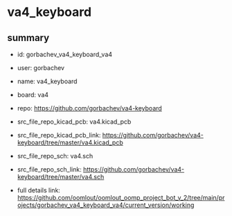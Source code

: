 # va4_keyboard
 
## summary 
* id: gorbachev_va4_keyboard_va4
* user: gorbachev
* name: va4_keyboard
* board: va4
* repo: https://github.com/gorbachev/va4-keyboard
* src_file_repo_kicad_pcb: va4.kicad_pcb
* src_file_repo_kicad_pcb_link: https://github.com/gorbachev/va4-keyboard/tree/master/va4.kicad_pcb


* src_file_repo_sch: va4.sch
* src_file_repo_sch_link: https://github.com/gorbachev/va4-keyboard/tree/master/va4.sch
* full details link: https://github.com/oomlout/oomlout_oomp_project_bot_v_2/tree/main/projects/gorbachev_va4_keyboard_va4/current_version/working  






